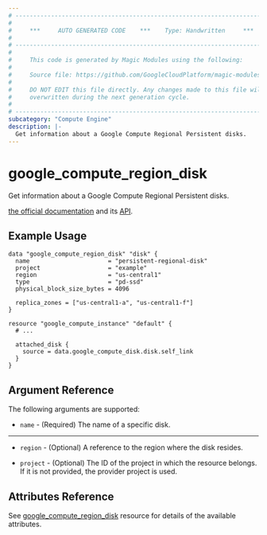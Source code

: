 ```yaml
---
# ----------------------------------------------------------------------------
#
#     ***     AUTO GENERATED CODE    ***    Type: Handwritten     ***
#
# ----------------------------------------------------------------------------
#
#     This code is generated by Magic Modules using the following:
#
#     Source file: https://github.com/GoogleCloudPlatform/magic-modules/tree/main/mmv1/third_party/terraform/website/docs/d/compute_region_disk.html.markdown
#
#     DO NOT EDIT this file directly. Any changes made to this file will be
#     overwritten during the next generation cycle.
#
# ----------------------------------------------------------------------------
subcategory: "Compute Engine"
description: |-
  Get information about a Google Compute Regional Persistent disks.
---
```


# google_compute_region_disk

Get information about a Google Compute Regional Persistent disks.

[the official documentation](https://cloud.google.com/compute/docs/disks) and its [API](https://cloud.google.com/compute/docs/reference/rest/v1/regionDisks).

## Example Usage

```hcl
data "google_compute_region_disk" "disk" {
  name                      = "persistent-regional-disk"
  project                   = "example"
  region                    = "us-central1"
  type                      = "pd-ssd"
  physical_block_size_bytes = 4096
  
  replica_zones = ["us-central1-a", "us-central1-f"]
}

resource "google_compute_instance" "default" {
  # ...
    
  attached_disk {
    source = data.google_compute_disk.disk.self_link
  }
}
```

## Argument Reference

The following arguments are supported:

* `name` - (Required) The name of a specific disk.

- - -

* `region` - (Optional) A reference to the region where the disk resides.

* `project` - (Optional) The ID of the project in which the resource belongs.
    If it is not provided, the provider project is used.

## Attributes Reference

See [google_compute_region_disk](https://registry.terraform.io/providers/hashicorp/google/latest/docs/resources/compute_region_disk) resource for details of the available attributes.